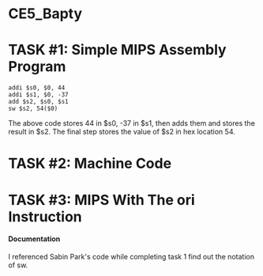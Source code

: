 CE5_Bapty
=========
# TASK #1: Simple MIPS Assembly Program
```
addi $s0, $0, 44
addi $s1, $0, -37
add $s2, $s0, $s1
sw $s2, 54($0)
```
The above code stores 44 in $s0, -37 in $s1, then adds them and stores the result in $s2. The final step stores the value of $s2 in hex location 54.
# TASK #2: Machine Code
# TASK #3: MIPS With The ori Instruction 

#### Documentation
I referenced Sabin Park's code while completing task 1 find out the notation of sw.
